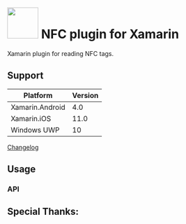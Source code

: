 # <img src="doc/xamarin_nfc.png" width="71" height="71"/> NFC plugin for Xamarin 

Xamarin plugin for reading NFC tags.

## Support

| Platform  | Version |
| ------------- | ----------- |
| Xamarin.Android | 4.0 |
| Xamarin.iOS     | 11.0 |
| Windows UWP     | 10  |

[Changelog](doc/changelog.md)

## Usage
### API

## Special Thanks:
 